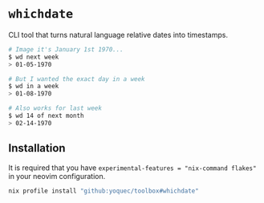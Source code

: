 # `whichdate`

CLI tool that turns natural language relative dates into timestamps.

```bash
# Image it's January 1st 1970...
$ wd next week
> 01-05-1970

# But I wanted the exact day in a week
$ wd in a week
> 01-08-1970

# Also works for last week
$ wd 14 of next month
> 02-14-1970
```

## Installation

It is required that you have `experimental-features = "nix-command flakes"` in your neovim configuration.

```sh
nix profile install "github:yoquec/toolbox#whichdate"
```
